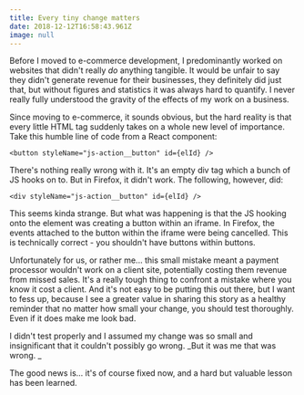 ```yaml
---
title: Every tiny change matters
date: 2018-12-12T16:58:43.961Z
image: null
---
```

Before I moved to e-commerce development, I predominantly worked on websites that didn't really _do_ anything tangible. It would be unfair to say they didn't generate revenue for their businesses, they definitely did just that, but without figures and statistics it was always hard to quantify. I never really fully understood the gravity of the effects of my work on a business.

Since moving to e-commerce, it sounds obvious, but the hard reality is that every little HTML tag suddenly takes on a whole new level of importance. Take this humble line of code from a React component:

```
<button styleName="js-action__button" id={elId} />
```

There's nothing really wrong with it. It's an empty div tag which a bunch of JS hooks on to. But in Firefox, it didn't work. The following, however, did:

```
<div styleName="js-action__button" id={elId} />
```

This seems kinda strange. But what was happening is that the JS hooking onto the element was creating a button within an iframe. In Firefox, the events attached to the button within the iframe were being cancelled. This is technically correct - you shouldn't have buttons within buttons. 

Unfortunately for us, or rather me... this small mistake meant a payment processor wouldn't work on a client site, potentially costing them revenue from missed sales. It's a really tough thing to confront a mistake where you know it cost a client. And it's not easy to be putting this out there, but I want to fess up, because I see a greater value in sharing this story as a healthy reminder that no matter how small your change, you should test thoroughly. Even if it does make me look bad.

I didn't test properly and I assumed my change was so small and insignificant that it couldn't possibly go wrong. _But it was me that was wrong. _

The good news is... it's of course fixed now, and a hard but valuable lesson has been learned.
